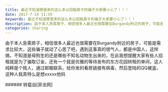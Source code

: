 ```yaml
---
title: 最近不知道哪里来的这么多以招租房子的骗子大家要小心了！！！
date: 2017-7-14 11:59
keywords: 最近不知道哪里来的这么多以招租房子的骗子大家要小心了！！！
description: 由于本人急需房子，相信很多人最近也很需要在Burgandy附近的房子，可能是需求比较大，这些骗子就动了心思了吧，遇到这事真的很气人，都是中国人，这样搞，不知道是母狗生的还是哪些不知名动物生出来的，在此我想提醒大家有些人招租就是为了骗取订金，还有一个就是优雅的等待发布的东方花园转租的单间，这人纯粹是个贱人，通过邮箱联系，给你发的看房链接有病毒，然后登陆的QQ被盗，这种人我真特么是想xxxxx他妈
categories: sharing
---
```

<td class="t_f" id="postmessage_790689">

由于本人急需房子，相信很多人最近也很需要在Burgandy附近的房子，可能是需求比较大，这些骗子就动了心思了吧，遇到这事真的很气人，都是中国人，这样搞，不知道是母狗生的还是哪些不知名动物生出来的，在此我想提醒大家有些人招租就是为了骗取订金，还有一个就是优雅的等待发布的东方花园转租的单间，这人纯粹是个贱人，通过邮箱联系，给你发的看房链接有病毒，然后登陆的QQ被盗，这种人我真特么是想xxxxx他妈<br/>
</td>
###### 转载自[菲龙网]